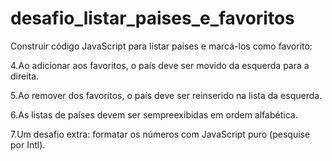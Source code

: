# desafio_listar_paises_e_favoritos

Construir código JavaScript para listar países e marcá-los como favorito:

4.Ao adicionar aos favoritos, o país deve ser movido da esquerda para a direita.

5.Ao remover dos favoritos, o país deve ser reinserido na lista da esquerda.

6.As listas de países devem ser sempreexibidas em ordem alfabética.

7.Um desafio extra: formatar os números com JavaScript puro (pesquise por Intl).
